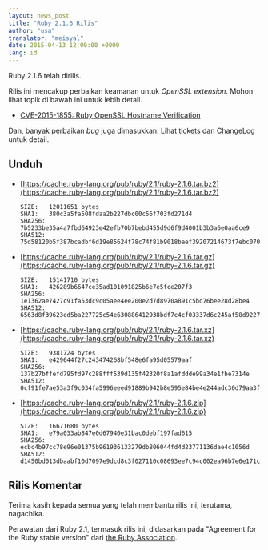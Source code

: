 ```yaml
---
layout: news_post
title: "Ruby 2.1.6 Rilis"
author: "usa"
translator: "meisyal"
date: 2015-04-13 12:00:00 +0000
lang: id
---
```


Ruby 2.1.6 telah dirilis.

Rilis ini mencakup perbaikan keamanan untuk *OpenSSL extension*.
Mohon lihat topik di bawah ini untuk lebih detail.

* [CVE-2015-1855: Ruby OpenSSL Hostname Verification](https://www.ruby-lang.org/id/news/2015/04/13/ruby-openssl-hostname-matching-vulnerability/)

Dan, banyak perbaikan *bug* juga dimasukkan.
Lihat [tickets](https://bugs.ruby-lang.org/projects/ruby-21/issues?set_filter=1&amp;status_id=5)
dan [ChangeLog](https://svn.ruby-lang.org/repos/ruby/tags/v2_1_6/ChangeLog)
untuk detail.

## Unduh

* [https://cache.ruby-lang.org/pub/ruby/2.1/ruby-2.1.6.tar.bz2](https://cache.ruby-lang.org/pub/ruby/2.1/ruby-2.1.6.tar.bz2)

      SIZE:   12011651 bytes
      SHA1:   380c3a5fa508fdaa2b227dbc00c56f703fd271d4
      SHA256: 7b5233be35a4a7fbd64923e42efb70b7bebd455d9d6f9d4001b3b3a6e0aa6ce9
      SHA512: 75d58120b5f387bcadbf6d19e85624f78c74f81b9018baef39207214673f7ebc0700ab31145acd88b4071c896ba8e1302a29c90955bcf5f8c863634125022aa6

* [https://cache.ruby-lang.org/pub/ruby/2.1/ruby-2.1.6.tar.gz](https://cache.ruby-lang.org/pub/ruby/2.1/ruby-2.1.6.tar.gz)

      SIZE:   15141710 bytes
      SHA1:   426289b6647ce35ad101091825b6e7e5fce207f3
      SHA256: 1e1362ae7427c91fa53dc9c05aee4ee200e2d7d8970a891c5bd76bee28d28be4
      SHA512: 6563d8f39623ed5ba227725c54e630886412938bdf7c4cf03337d6c245af58d92274a098ea0e03bfd0e94970f4ee82909c366ae81db4b9317c10b92167bfc46d

* [https://cache.ruby-lang.org/pub/ruby/2.1/ruby-2.1.6.tar.xz](https://cache.ruby-lang.org/pub/ruby/2.1/ruby-2.1.6.tar.xz)

      SIZE:   9381724 bytes
      SHA1:   e429644f27c243474268bf548e6fa95d05579aaf
      SHA256: 137b27bffefd795fd97c288fff539d135f42320f8a1afddde99a34e1fbe7314e
      SHA512: 0cf91fe7ae53a3f9c034fa5996eeed91889b942b8e595e84be4e244adc30d79aa3f540cc6f657982715069dfb14af20786557689d9a8fe4bbfc66280e84dd6cf

* [https://cache.ruby-lang.org/pub/ruby/2.1/ruby-2.1.6.zip](https://cache.ruby-lang.org/pub/ruby/2.1/ruby-2.1.6.zip)

      SIZE:   16671680 bytes
      SHA1:   e79a033ab847e0d67940e31bac0debf197fad615
      SHA256: ecbc4b97cc78e96e01375b961936133279db806044fd4d23771136dae4c1056d
      SHA512: d1450bd013dbaabf10d7097e9dcd8c3f027110c08693ee7c94c002ea96b7e6e171c951b8b1ca3971b7f89e05b15df00ec56a006f9393889ae7f8045e9b328fad

## Rilis Komentar

Terima kasih kepada semua yang telah membantu rilis ini, terutama, nagachika.

Perawatan dari Ruby 2.1, termasuk rilis ini, didasarkan pada "Agreement for the Ruby stable version" dari [the Ruby Association](http://www.ruby.or.jp/).
